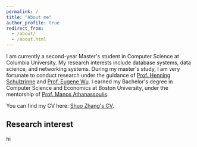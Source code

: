 ```yaml
---
permalink: /
title: "About me"
author_profile: true
redirect_from: 
  - /about/
  - /about.html
---
```


I am currently a second-year Master's student in Computer Science at Columbia University. My research interests include database systems, data science, and networking systems. During my master's study, I am very fortunate to conduct research under the guidance of [Prof. Henning Schulzrinne](https://www.cs.columbia.edu/~hgs/) and [Prof. Eugene Wu](http://www.eugenewu.net/). I earned my Bachelor's degree in Computer Science and Economics at Boston University, under the mentorship of [Prof. Manos Athanassoulis](https://cs-people.bu.edu/mathan/).

You can find my CV here: [Shuo Zhang's CV](../assets/Shuo_Zhang_CV.pdf).

Research interest
------
hi
